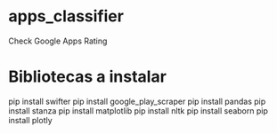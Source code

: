 # apps_classifier
Check Google Apps Rating

# Bibliotecas a instalar
pip install swifter
pip install google_play_scraper
pip install pandas
pip install stanza
pip install matplotlib
pip install nltk
pip install seaborn
pip install plotly
